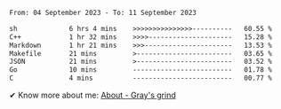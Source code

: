 <!--START_SECTION:waka-->

```txt
From: 04 September 2023 - To: 11 September 2023

sh             6 hrs 4 mins    >>>>>>>>>>>>>>>----------   60.55 %
C++            1 hr 32 mins    >>>>---------------------   15.28 %
Markdown       1 hr 21 mins    >>>----------------------   13.53 %
Makefile       21 mins         >------------------------   03.65 %
JSON           21 mins         >------------------------   03.52 %
Go             10 mins         -------------------------   01.78 %
C              4 mins          -------------------------   00.77 %
```

<!--END_SECTION:waka-->

<!-- [![grayxu's github stats](https://github-readme-stats.vercel.app/api?username=grayxu&count_private=true&show_icons=true)](https://github.com/grayxu) -->

✔ Know more about me: [About - Gray's grind](https://www.grayxu.cn/)
